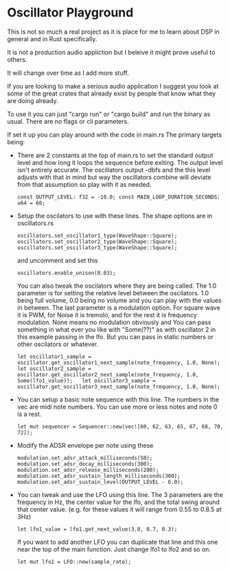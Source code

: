 # Oscillator Playground

This is not so much a real project as it is place for me to learn about DSP in general and in Rust specifically.

It is not a production audio appliction but I beleive it might prove useful to others.

It will change over time as I add more stuff.

If you are looking to make a serious audio application I suggest you look at some of the great crates that already exist by people that know what 
they are doing already.  

To use it you can just "cargo run" or "cargo build" and run the binary as usual.  There are no flags or cli parameters.

If set it up you can play around with the code in main.rs  The primary targets being:

- There are 2 constants at the top of main.rs to set the standard output level and how long it loops the sequence before exiting.  The output level isn't entirely accurate. The oscillators output -dbfs and the this level adjusts with that in mind but way the oscillators combine will deviate from that assumption so play with it as needed.
  
  `const OUTPUT_LEVEL: f32 = -10.0;
  const MAIN_LOOP_DURATION_SECONDS: u64 = 60;`

- Setup the oscilators to use with these lines. The shape options are in oscillators.rs
  
  `oscillators.set_oscillator1_type(WaveShape::Square);  
  oscillators.set_oscillator2_type(WaveShape::Square);  
  oscillators.set_oscillator3_type(WaveShape::Square);`
  
  and uncomment and set this
  
  `oscillators.enable_unison(0.03);`
  
  You can also tweak the oscilators where they are being called. The 1.0 parameter is for setting the relative level between the oscilators. 1.0 being full volume, 0.0 being no volume and you can play with the values in between.  The last parameter is a modulation option. For square wave it is PWM, for Noise it is tremolo, and for the rest it is frequency modulation. None means no modulation obviously and You can pass something in what ever you like with "Some(??)" as with oscillator 2 in this example passing in the lfo.  But you can pass in static numbers or other oscilators or whatever.
  
  `let oscillator1_sample = oscillator.get_oscillator1_next_sample(note_frequency, 1.0, None);  
  let oscillator2_sample = oscillator.get_oscillator2_next_sample(note_frequency, 1.0, Some(lfo1_value));  
  let oscillator3_sample = oscillator.get_oscillator3_next_sample(note_frequency, 1.0, None);`

- You can setup a basic note sequence with this line. The numbers in the vec are midi note numbers. You can use more or less notes and note 0 is a rest.
  
  `let mut sequencer = Sequencer::new(vec![60, 62, 63, 65, 67, 68, 70, 72]);`

- Modify the ADSR envelope per note using these
  
  `modulation.set_adsr_attack_milliseconds(50);
    modulation.set_adsr_decay_milliseconds(300);
    modulation.set_adsr_release_milliseconds(200);
    modulation.set_adsr_sustain_length_milliseconds(300);
    modulation.set_adsr_sustain_level(OUTPUT_LEVEL - 6.0);`

- You can tweak and use the LFO using this line. The 3 parameters are the frequency in Hz, the center value for the lfo, and the total swing around that center value. (e.g. for these values it will range from 0.55 to 0.8.5 at 3Hz)
  
  `let lfo1_value = lfo1.get_next_value(3.0, 0.7, 0.3);`
  
  If you want to add another LFO you can duplicate that line and this one near the top of the main function. Just change lfo1 to lfo2 and so on.
  
  `let mut lfo1 = LFO::new(sample_rate);`
  
  
  
  